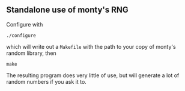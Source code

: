 ## Standalone use of monty's RNG

Configure with

```
./configure
```

which will write out a `Makefile` with the path to your copy of monty's random library, then

```
make
```

The resulting program does very little of use, but will generate a lot of random numbers if you ask it to.
